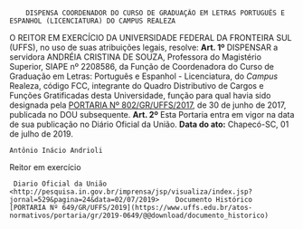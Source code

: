         DISPENSA COORDENADOR DO CURSO DE GRADUAÇÃO EM LETRAS PORTUGUÊS E ESPANHOL (LICENCIATURA) DO CAMPUS REALEZA  

O REITOR EM EXERCÍCIO DA UNIVERSIDADE FEDERAL DA FRONTEIRA SUL (UFFS), no uso de suas atribuições legais, resolve:   **Art. 1º** DISPENSAR a servidora ANDRÉIA CRISTINA DE SOUZA, Professora do Magistério Superior, SIAPE nº 2208586, da Função de Coordenadora do Curso de Graduação em Letras: Português e Espanhol - Licenciatura, do *Campus* Realeza, código FCC, integrante do Quadro Distributivo de Cargos e Funções Gratificadas desta Universidade, função para qual havia sido designada pela [PORTARIA Nº 802/GR/UFFS/2017](https://www.uffs.edu.br/atos-normativos/portaria/gr/2017-0802), de 30 de junho de 2017, publicada no DOU subsequente.   **Art. 2º** Esta Portaria entra em vigor na data de sua publicação no Diário Oficial da União.     **Data do ato:** Chapecó-SC, 01 de julho de 2019.   
 

    Antônio Inácio Andrioli   
 Reitor em exercício 

     Diario Oficial da União <http://pesquisa.in.gov.br/imprensa/jsp/visualiza/index.jsp?jornal=529&pagina=24&data=02/07/2019>    Documento Histórico  [PORTARIA Nº 649/GR/UFFS/2019](https://www.uffs.edu.br/atos-normativos/portaria/gr/2019-0649/@@download/documento_historico)     
      